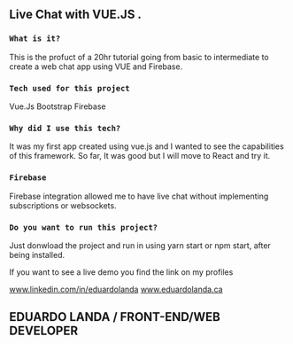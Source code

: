 
## Live Chat with VUE.JS .


### `What is it?`
This is the profuct of a 20hr tutorial going from basic to intermediate to create a web chat app using VUE and Firebase.

### `Tech used for this project`
Vue.Js
Bootstrap
Firebase


### `Why did I use this tech?`
It was my first app created using vue.js and I wanted to see the capabilities of this framework. So far, It was good but I will move to React and try it.  

### `Firebase`
Firebase integration allowed me to have live chat without implementing subscriptions or websockets.


### `Do you want to run this project?`

Just donwload the project and run in using yarn start or npm start, after being installed. 

If you want to see a live demo you find the link on my profiles

www.linkedin.com/in/eduardolanda
www.eduardolanda.ca

## EDUARDO LANDA / FRONT-END/WEB DEVELOPER
